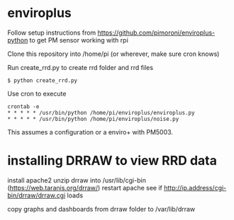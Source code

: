 # enviroplus

Follow setup instructions from https://github.com/pimoroni/enviroplus-python to get PM sensor working with rpi

Clone this repository into /home/pi (or wherever, make sure cron knows)

Run create_rrd.py to create rrd folder and rrd files

```
$ python create_rrd.py
```

Use cron to execute

```
crontab -e 
* * * * * /usr/bin/python /home/pi/enviroplus/enviroplus.py
* * * * * /usr/bin/python /home/pi/enviroplus/noise.py
```

This assumes a configuration or a enviro+ with PM5003. 


# installing DRRAW to view RRD data

install apache2
unzip drraw into /usr/lib/cgi-bin (https://web.taranis.org/drraw/)
restart apache
see if http://ip.address/cgi-bin/drraw/drraw.cgi loads

copy graphs and dashboards from drraw folder to /var/lib/drraw

